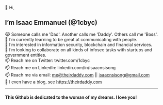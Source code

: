 👋 Hi,
## I’m Isaac Emmanuel (@1cbyc)

  😹 Someone calls me 'Dad'. Another calls me 'Daddy'. Others call me 'Boss'. <br>
  🌱 I’m currently learning to be great at communicating with people.<br>
  👀 I’m interested in information security, blockchain and financial services.<br>
  💞️ I’m looking to collaborate on all kinds of infosec tasks with startups and government entities.<br>
  📫 Reach me on Twitter: twitter.com/1cbyc <br>
  📫 Reach me on LinkedIn: linkedin.com/in/isaacnsisong <br>
  📫 Reach me via email: me@theirdaddy.com || isaacnsisong@gmail.com <br>
  👀 I even have a blog, see https://theirdaddy.com  

<hr>

#### This Github  is dedicated to the woman of my dreams. I love you!
